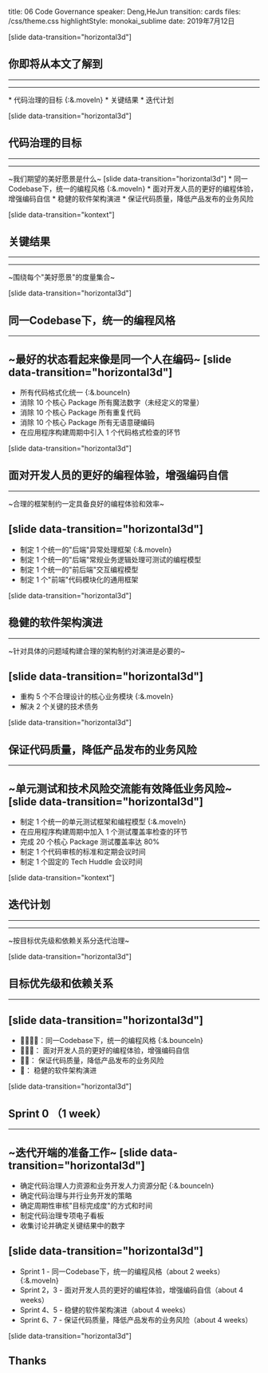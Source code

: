 title: 06 Code Governance
speaker: Deng,HeJun
transition: cards
files: /css/theme.css
highlightStyle: monokai_sublime
date: 2019年7月12日

[slide data-transition="horizontal3d"]
## 你即将从本文了解到
-----
<hr class="main-hr" />
* 代码治理的目标 {:&.moveIn}
* 关键结果
* 迭代计划




[slide data-transition="horizontal3d"]
## 代码治理的目标
-----
<hr class="main-hr" />
<span class="desc">~我们期望的美好愿景是什么~</span>
[slide data-transition="horizontal3d"]
* 同一Codebase下，统一的编程风格 {:&.moveIn}
* 面对开发人员的更好的编程体验，增强编码自信
* 稳健的软件架构演进
* 保证代码质量，降低产品发布的业务风险



[slide data-transition="kontext"]
## 关键结果
-----
<hr class="main-hr" />
<span class="desc">~围绕每个"美好愿景"的度量集合~</span>



[slide data-transition="horizontal3d"]
## 同一Codebase下，统一的编程风格
-----
<span class="desc">~最好的状态看起来像是同一个人在编码~</span>
[slide data-transition="horizontal3d"]
-----
* 所有代码格式化统一 {:&.bounceIn}
* 消除 10 个核心 Package 所有魔法数字（未经定义的常量）
* 消除 10 个核心 Package 所有重复代码  
* 消除 10 个核心 Package 所有无语意硬编码
* 在应用程序构建周期中引入 1 个代码格式检查的环节


[slide data-transition="horizontal3d"]
## 面对开发人员的更好的编程体验，增强编码自信
-----
<span class="desc">~合理的框架制约一定具备良好的编程体验和效率~</span>

[slide data-transition="horizontal3d"]
-----
* 制定 1 个统一的"后端"异常处理框架 {:&.moveIn}
* 制定 1 个统一的"后端"常规业务逻辑处理可测试的编程模型
* 制定 1 个统一的"前后端"交互编程模型
* 制定 1 个"前端"代码模块化的通用框架



[slide data-transition="horizontal3d"]
## 稳健的软件架构演进
-----
<span class="desc">~针对具体的问题域构建合理的架构制约对演进是必要的~</span>

[slide data-transition="horizontal3d"]
-----
* 重构 5 个不合理设计的核心业务模块 {:&.moveIn}
* 解决 2 个关键的技术债务



[slide data-transition="horizontal3d"]
## 保证代码质量，降低产品发布的业务风险
-----
<span class="desc">~单元测试和技术风险交流能有效降低业务风险~</span>
[slide data-transition="horizontal3d"]
-----
* 制定 1 个统一的单元测试框架和编程模型 {:&.moveIn}
* 在应用程序构建周期中加入 1 个测试覆盖率检查的环节
* 完成 20 个核心 Package 测试覆盖率达 80%
* 制定 1 个代码审核的标准和定期会议时间
* 制定 1 个固定的 Tech Huddle 会议时间



[slide data-transition="kontext"]
## 迭代计划
-----
<hr class="main-hr" />
<span class="desc">~按目标优先级和依赖关系分迭代治理~</span>


[slide data-transition="horizontal3d"]
## 目标优先级和依赖关系
-----
[slide data-transition="horizontal3d"]
-----
* 🚩🚩🚩🚩：同一Codebase下，统一的编程风格 {:&.bounceIn}
* 🚩🚩🚩： 面对开发人员的更好的编程体验，增强编码自信 
* 🚩🚩： 保证代码质量，降低产品发布的业务风险
* 🚩： 稳健的软件架构演进


[slide data-transition="horizontal3d"]
## Sprint 0 （1 week）
-----
<span class="desc">~迭代开端的准备工作~</span>
[slide data-transition="horizontal3d"]
-----
* 确定代码治理人力资源和业务开发人力资源分配 {:&.bounceIn}
* 确定代码治理与并行业务开发的策略
* 确定周期性审核"目标完成度"的方式和时间
* 制定代码治理专项电子看板
* 收集讨论并确定关键结果中的数字

[slide data-transition="horizontal3d"]
-----
* <span class="head-text">Sprint 1</span> - 同一Codebase下，统一的编程风格（about 2 weeks） {:&.moveIn}
* <span class="head-text">Sprint 2，3</span> - 面对开发人员的更好的编程体验，增强编码自信（about 4 weeks）
* <span class="head-text">Sprint 4、5</span> - 稳健的软件架构演进（about 4 weeks）
* <span class="head-text">Sprint 6、7</span> - 保证代码质量，降低产品发布的业务风险（about 4 weeks）



[slide data-transition="horizontal3d"]
## Thanks
